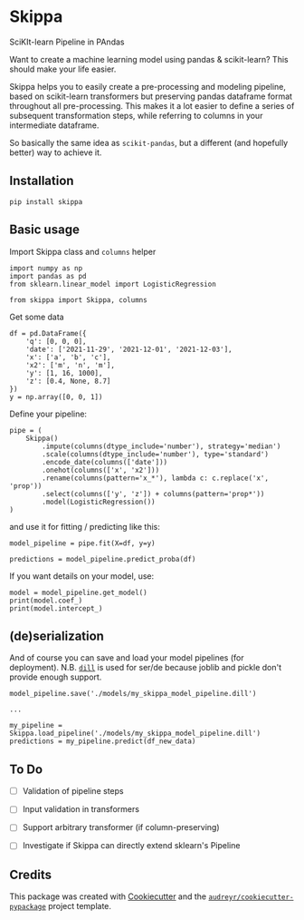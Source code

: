 # Skippa

SciKIt-learn Pipeline in PAndas

Want to create a machine learning model using pandas & scikit-learn? This should make your life easier.

Skippa helps you to easily create a pre-processing and modeling pipeline, based on scikit-learn transformers but preserving pandas dataframe format throughout all pre-processing. This makes it a lot easier to define a series of subsequent transformation steps, while referring to columns in your intermediate dataframe.

So basically the same idea as `scikit-pandas`, but a different (and hopefully better) way to achieve it.

## Installation
```
pip install skippa
```

## Basic usage

Import Skippa class and `columns` helper
```
import numpy as np
import pandas as pd
from sklearn.linear_model import LogisticRegression

from skippa import Skippa, columns
```

Get some data
```
df = pd.DataFrame({
    'q': [0, 0, 0],
    'date': ['2021-11-29', '2021-12-01', '2021-12-03'],
    'x': ['a', 'b', 'c'],
    'x2': ['m', 'n', 'm'],
    'y': [1, 16, 1000],
    'z': [0.4, None, 8.7]
})
y = np.array([0, 0, 1])
```

Define your pipeline:
```
pipe = (
    Skippa()
        .impute(columns(dtype_include='number'), strategy='median')
        .scale(columns(dtype_include='number'), type='standard')
        .encode_date(columns(['date']))
        .onehot(columns(['x', 'x2']))
        .rename(columns(pattern='x_*'), lambda c: c.replace('x', 'prop'))
        .select(columns(['y', 'z']) + columns(pattern='prop*'))
        .model(LogisticRegression())
)
```

and use it for fitting / predicting like this:
```
model_pipeline = pipe.fit(X=df, y=y)

predictions = model_pipeline.predict_proba(df)
```

If you want details on your model, use:
```
model = model_pipeline.get_model()
print(model.coef_)
print(model.intercept_)
```

## (de)serialization
And of course you can save and load your model pipelines (for deployment).
N.B. [`dill`](https://pypi.org/project/dill/) is used for ser/de because joblib and pickle don't provide enough support.
```
model_pipeline.save('./models/my_skippa_model_pipeline.dill')

...

my_pipeline = Skippa.load_pipeline('./models/my_skippa_model_pipeline.dill')
predictions = my_pipeline.predict(df_new_data)
```

## To Do
- [ ] Validation of pipeline steps
- [ ] Input validation in transformers
- [ ] Support arbitrary transformer (if column-preserving)
- [ ] Investigate if Skippa can directly extend sklearn's Pipeline


## Credits

This package was created with [Cookiecutter](https://github.com/audreyr/cookiecutter) and the [`audreyr/cookiecutter-pypackage`](https://github.com/audreyr/cookiecutter-pypackage) project template.
